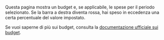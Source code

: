 Questa pagina mostra un budget e, se applicabile, le spese per il periodo selezionato. Se la barra a destra diventa rossa, hai speso in eccedenza una certa percentuale del valore impostato.

Se vuoi saperne di più sui budget, consulta la [documentazione ufficiale sui budget](https://docs.firefly-iii.org/concepts/budgets).